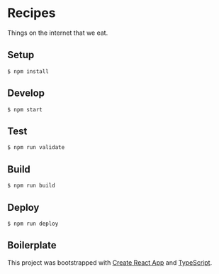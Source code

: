 # Recipes

Things on the internet that we eat.

## Setup

`$ npm install`

## Develop

`$ npm start`

## Test

`$ npm run validate`

## Build

`$ npm run build`

## Deploy

`$ npm run deploy`

## Boilerplate

This project was bootstrapped with [Create React App](https://github.com/facebook/create-react-app) and [TypeScript](https://create-react-app.dev/docs/adding-typescript/).
